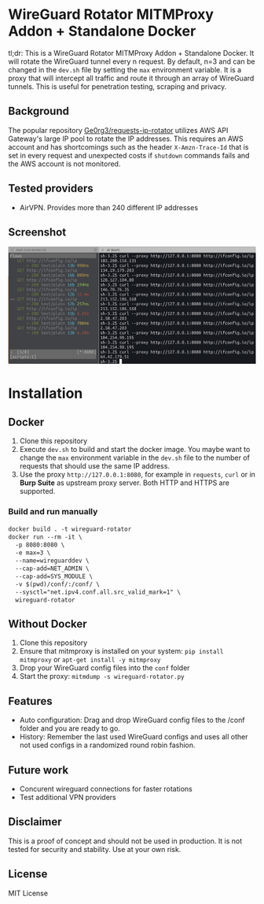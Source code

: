 # WireGuard Rotator MITMProxy Addon + Standalone Docker

tl;dr: This is a WireGuard Rotator MITMProxy Addon + Standalone Docker.  It will rotate the WireGuard tunnel every n request. By default, n=3 and can be changed in the `dev.sh` file by setting the `max` environment variable. It is a proxy that will intercept all traffic and route it through an array of WireGuard tunnels. This is useful for penetration testing, scraping and privacy.

## Background
The popular repository [Ge0rg3/requests-ip-rotator](https://github.com/Ge0rg3/requests-ip-rotator) utilizes AWS API Gateway's large IP pool to rotate the IP addresses. This requires an AWS account and has shortcomings such as the header `X-Amzn-Trace-Id` that is set in every request and unexpected costs if `shutdown` commands fails and the AWS account is not monitored. 

## Tested providers
- AirVPN. Provides more than 240 different IP addresses

## Screenshot
![WireGuard Rotator Proxy](RotatorProxy.png)

# Installation

## Docker
1. Clone this repository
2. Execute `dev.sh` to build and start the docker image. You maybe want to change the `max` environment variable in the `dev.sh` file to the number of requests that should use the same IP address.
3. Use the proxy `http://127.0.0.1:8080`, for example in `requests`, `curl` or in **Burp Suite** as upstream proxy server. Both HTTP and HTTPS are supported.

### Build and run manually
```
docker build . -t wireguard-rotator
docker run --rm -it \
  -p 8080:8080 \
  -e max=3 \
  --name=wireguarddev \
  --cap-add=NET_ADMIN \
  --cap-add=SYS_MODULE \
  -v $(pwd)/conf/:/conf/ \
  --sysctl="net.ipv4.conf.all.src_valid_mark=1" \
  wireguard-rotator
```

## Without Docker
1. Clone this repository
2. Ensure that mitmproxy is installed on your system: `pip install mitmproxy` or `apt-get install -y mitmproxy`
3. Drop your WireGuard config files into the `conf` folder
4. Start the proxy: `mitmdump -s wireguard-rotator.py`

## Features
- Auto configuration: Drag and drop WireGuard config files to the /conf folder and you are ready to go.
- History: Remember the last used WireGuard configs and uses all other not used configs in a randomized round robin fashion.

## Future work
- Concurent wireguard connections for faster rotations
- Test additional VPN providers

## Disclaimer
This is a proof of concept and should not be used in production. It is not tested for security and stability. Use at your own risk.

## License
MIT License
